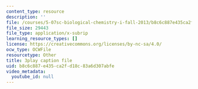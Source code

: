 ```yaml
---
content_type: resource
description: ''
file: /courses/5-07sc-biological-chemistry-i-fall-2013/b8c6c887e435ca2fd18c83a6d307abfe_4BwB43Smu7o.srt
file_size: 29443
file_type: application/x-subrip
learning_resource_types: []
license: https://creativecommons.org/licenses/by-nc-sa/4.0/
ocw_type: OCWFile
resourcetype: Other
title: 3play caption file
uid: b8c6c887-e435-ca2f-d18c-83a6d307abfe
video_metadata:
  youtube_id: null
---
```

